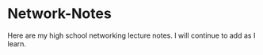 # Network-Notes
Here are my high school networking lecture notes. I will continue to add as I learn. 
